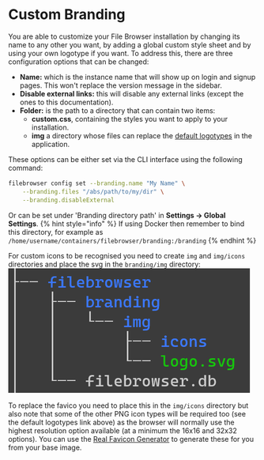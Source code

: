 # Custom Branding

You are able to customize your File Browser installation by changing its name to any other you want, by adding a global custom style sheet and by using your own logotype if you want. To address this, there are three configuration options that can be changed:

* **Name:** which is the instance name that will show up on login and signup pages. This won't replace the version message in the sidebar.
* **Disable external links:** this will disable any external links (except the ones to this documentation).
* **Folder:** is the path to a directory that can contain two items:
  * **custom.css**, containing the styles you want to apply to your installation.
  * **img** a directory whose files can replace the [default logotypes](https://github.com/filebrowser/filebrowser/tree/master/frontend/public/img) in the application.

These options can be either set via the CLI interface using the following command:
```bash
filebrowser config set --branding.name "My Name" \
    --branding.files "/abs/path/to/my/dir" \
    --branding.disableExternal
```
Or can be set under 'Branding directory path' in **Settings → Global Settings**. 
{% hint style="info" %} If using Docker then remember to bind this directory, for example as `/home/username/containers/filebrowser/branding:/branding` {% endhint %}

For custom icons to be recognised you need to create `img` and `img/icons` directories and place the svg in the `branding/img` directory:
![filebrowser customisation tree](</.gitbook/assets/filebrowser_customisation_tree.png>)

To replace the favico you need to place this in the `img/icons` directory but also note that some of the other PNG icon types will be required too (see the default logotypes link above) as the browser will normally use the highest resolution option available (at a minimum the 16x16 and 32x32 options).  You can use the [Real Favicon Generator](https://realfavicongenerator.net/) to generate these for you from your base image.
